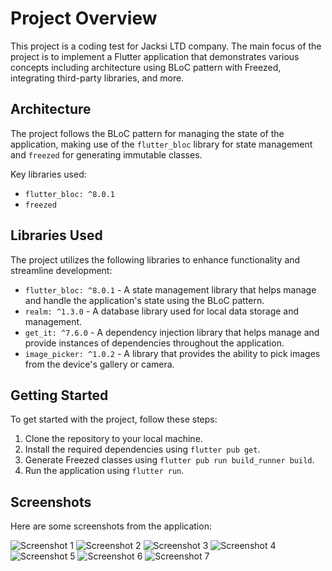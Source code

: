 # Project Overview

This project is a coding test for Jacksi LTD company. The main focus of the project is to implement a Flutter application that demonstrates various concepts including architecture using BLoC pattern with Freezed, integrating third-party libraries, and more.

## Architecture

The project follows the BLoC pattern for managing the state of the application, making use of the `flutter_bloc` library for state management and `freezed` for generating immutable classes.

Key libraries used:
- `flutter_bloc: ^8.0.1`
- `freezed`

## Libraries Used

The project utilizes the following libraries to enhance functionality and streamline development:

- `flutter_bloc: ^8.0.1` - A state management library that helps manage and handle the application's state using the BLoC pattern.
- `realm: ^1.3.0` - A database library used for local data storage and management.
- `get_it: ^7.6.0` - A dependency injection library that helps manage and provide instances of dependencies throughout the application.
- `image_picker: ^1.0.2` - A library that provides the ability to pick images from the device's gallery or camera.

## Getting Started

To get started with the project, follow these steps:

1. Clone the repository to your local machine.
2. Install the required dependencies using `flutter pub get`.
3. Generate Freezed classes using `flutter pub run build_runner build`.
4. Run the application using `flutter run`.

## Screenshots

Here are some screenshots from the application:

![Screenshot 1](screenshots/screenshot1.png)
![Screenshot 2](screenshots/screenshot2.png)
![Screenshot 3](screenshots/screenshot3.png)
![Screenshot 4](screenshots/screenshot4.png)
![Screenshot 5](screenshots/screenshot5.png)
![Screenshot 6](screenshots/screenshot6.png)
![Screenshot 7](screenshots/screenshot7.png)